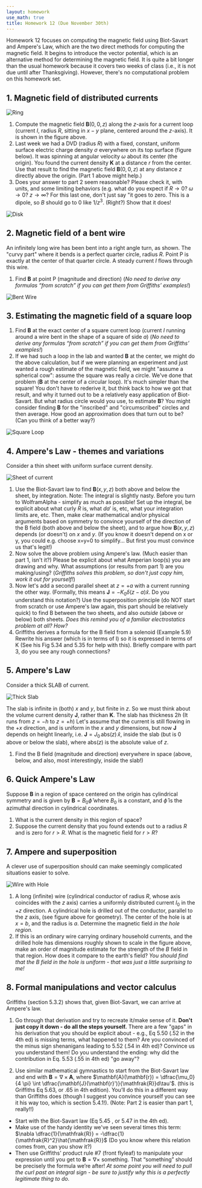 ```yaml
---
layout: homework
use_math: true
title: Homework 12 (Due November 30th)
---
```


Homework 12 focuses on computing the magnetic field using Biot-Savart and Ampere's Law, which are the two direct methods for computing the magnetic field. It begins to introduce the vector potential, which is an alternative method for determining the magnetic field. It is quite a bit longer than the usual homework because it covers two weeks of class (i.e., it is not due until after Thanksgiving). However, there's no computational problem on this homework set.

## 1. Magnetic field of distributed currents

![Ring](./images/hw9/ring.png)

1. Compute the magnetic field $\mathbf{B}(0,0,z)$ along the $z$-axis for a current loop (current $I$, radius $R$, sitting in $x-y$ plane, centered around the $z$-axis). It is shown in the figure above.
2. Last week we had a DVD (radius $R$) with a fixed, constant, uniform surface electric charge density $\sigma$ everywhere on its top surface (figure below). It was spinning at angular velocity $\omega$ about its center (the origin).  You found the current density $\mathbf{K}$ at a distance $r$ from the center. Use that result to find the magnetic field $\mathbf{B}(0,0,z)$ at any distance $z$ directly above the origin.  (Part 1 above might help.)
3. Does your answer to part 2 seem reasonable? Please check it, with units, and some limiting behaviors (e.g. what do you expect if $R \rightarrow 0$? $\omega \rightarrow 0$?  $z\rightarrow \infty$? For this last one, don't just say "it goes to zero. This is a dipole, so $B$ should go to 0 like $1/z^3$. (Right?) Show that it does!

![Disk](./images/hw9/disk.png)


## 2. Magnetic field of a bent wire

An infinitely long wire has been bent into a right angle turn, as shown.  The "curvy part" where it bends is a perfect quarter circle, radius $R$.  Point P is exactly at the center of that quarter circle. A steady current $I$ flows through this wire.

1. Find $\mathbf{B}$ at point P (magnitude and direction) (*No need to derive any formulas “from scratch” if you can get them from Griffiths’ examples!*)

![Bent Wire](./images/hw9/bent_wire.png)


## 3. Estimating the magnetic field of a square loop

1. Find $\mathbf{B}$ at the exact center of a square current loop (current $I$ running around a wire bent in the shape of a square of side $a$) (*No need to derive any formulas “from scratch” if you can get them from Griffiths’ examples!*)
2. If we had such a loop in the lab and wanted $\mathbf{B}$ at the center, we might do the above calculation, but if we were planning an experiment and just wanted a rough estimate of the magnetic field, we might "assume a spherical cow": assume the square was really a circle. We've done that problem ($\mathbf{B}$ at the center of a circular loop). It's much simpler than the square! You don't have to rederive it, but think back to how we got that result, and why it turned out to be a relatively easy application of Biot-Savart. But what radius circle would you use, to estimate $\mathbf{B}$?  You might consider finding $\mathbf{B}$ for the "inscribed" and "circumscribed" circles and then average. How good an approximation does that turn out to be? (Can you think of a better way?)

![Square Loop](./images/hw9/square_wire.png)


## 4. Ampere's Law - themes and variations
Consider a thin sheet with uniform surface current density.

![Sheet of current](./images/hw9/sheet_current.png)


1. Use the Biot-Savart law to find $\mathbf{B}(x,y,z)$ both above and below the sheet, by integration.
Note: The integral is slightly nasty. Before you turn to WolframAlpha - simplify as much as possible! Set up the integral, be explicit about what curly $R$ is, what $da'$ is, etc, what your integration limits are, etc. Then, make clear mathematical and/or physical arguments based on symmetry to convince yourself of the direction of the B field (both above and below the sheet), and to argue how $\mathbf{B}(x,y,z)$ depends (or doesn't) on $x$ and $y$. (If you know it doesn't depend on x or y, you could e.g. choose x=y=0 to simplify... But first you must convince us that's legit!)
2. Now solve the above problem using Ampere's law. (Much easier than part 1, isn't it?) Please be explicit about what Amperian loop(s) you are drawing and why. What assumptions (or results from part 1) are you making/using? (*Griffiths solves this problem, so don't just copy him, work it out for yourself!*)
3. Now let's add a second parallel sheet at $z=+a$ with a current running the other way. (Formally, this means $\mathbf{J}=-K_0\delta(z-a)\hat{x}$. Do you understand this notation?) Use the superposition principle (do NOT start from scratch or use Ampere's law again, this part should be relatively quick) to find B between the two sheets, and also *outside* (above or below) both sheets. *Does this remind you of a familiar electrostatics problem at all? How?*
4. Griffiths derives a formula for the B field from a solenoid (Example 5.9) Rewrite his answer (which is in terms of I) so it is expressed in terms of K (See his Fig 5.34 and 5.35 for help with this). Briefly compare with part 3, do you see any rough connections?

## 5. Ampere's Law

Consider a thick SLAB of current.

![Thick Slab](./images/hw10/thick_slab.png)

The slab is infinite in (both) $x$ and $y$, but finite in $z$. So we must think about the volume current density $\mathbf{J}$, rather than $\mathbf{K}$. The slab has thickness $2h$ (It runs from $z=-h$ to $z=+h$) Let's assume that the current is still flowing in the $+x$ direction, and is uniform in the $x$ and $y$ dimensions, but now $\mathbf{J}$ depends on height linearly, i.e. $\mathbf{J} = J_0\,\mathrm{abs}(z)\,\hat{x}$, inside the slab (but is 0 above or below the slab), where $\mathrm{abs}(z)$ is the absolute value of $z$.

1. Find the B field (magnitude and direction) everywhere in space (above, below, and also, most interestingly, inside the slab!)

## 6. Quick Ampere's Law

Suppose $\mathbf{B}$ in a region of space centered on the origin has cylindrical symmetry and is given by $\mathbf{B} = B_0\hat{\phi}$ where $B_0$ is a constant, and $\hat{\phi}$ is the azimuthal direction in cylindrical coordinates.

1. What is the current density in this region of space?
2. Suppose the current density that you found extends out to a radius $R$ and is zero for $r > R$.  What is the magnetic field for $r > R$?

## 7. Ampere and superposition
A clever use of superposition should can make seemingly complicated situations easier to solve.

![Wire with Hole](./images/hw10/wire_w_hole.png)


1. A long (infinite) wire (cylindrical conductor of radius $R$, whose axis coincides with the $z$ axis) carries a uniformly distributed current $I_0$ in the $+z$ direction. A cylindrical hole is drilled out of the conductor, parallel to the $z$ axis, (see figure above for geometry). The center of the hole is at $x = b$, and the radius is $a$.  Determine the magnetic field *in the hole region.*
2. If this is an ordinary wire carrying ordinary household currents, and the drilled hole has dimensions roughly shown to scale in the figure above, make an order of magnitude estimate for the strength of the $B$ field in that region. How does it compare to the earth's field?   *You should find that the B field in the hole is uniform - that was just a little surprising to me!*


## 8. Formal manipulations and vector calculus

Griffiths (section 5.3.2) shows that, given Biot-Savart, we can arrive at Ampere's law.

1. Go through that derivation and try to recreate it/make sense of it. **Don't just copy it down - do all the steps yourself.** There are a few "gaps" in his derivation that you should be explicit about - e.g., Eq 5.50 (.52 in the 4th ed) is missing terms, what happened to them? Are you convinced of the minus sign shenanigans leading to 5.52 (.54 in 4th ed)? Convince us you understand them! Do you understand the ending: why did the contribution in Eq. 5.53 (.55 in 4th ed) "go away"?

2. Use similar mathematical gymnastics to start from the Biot-Savart law and end with $\mathbf{B} = \nabla \times \mathbf{A}$, where
$\mathbf{A}(\mathbf{r}) = \dfrac{\mu_0}{4 \pi} \int \dfrac{\mathbf{J}(\mathbf{r}')}{\mathfrak{R}}d\tau'$. (this is Griffiths Eq 5.63, or .65 in 4th edition). You’ll do this in a different way than Griffiths does (though I suggest you convince yourself you can see it his way too, which is section 5.4.1!). (Note: Part 2 is easier than part 1, really!!)
- Start with the Biot-Savart law (Eq 5.45 , or 5.47 in the 4th ed).
- Make use  of the handy identity we've seen several times this term: $\nabla \dfrac{1}{\mathfrak{R}} = -\dfrac{1}{\mathfrak{R}^2}\hat{\mathfrak{R}}$  (Do you know where this relation comes from, can you show it?)
- Then use Griffiths' product rule #7 (front flyleaf) to manipulate your expression until you get to $\mathbf{B} = \nabla \times$ something. That “something” should be precisely the formula we’re after!
*At some point you will need to pull the curl past an integral sign - be sure to justify why this is a perfectly legitimate thing to do.*
